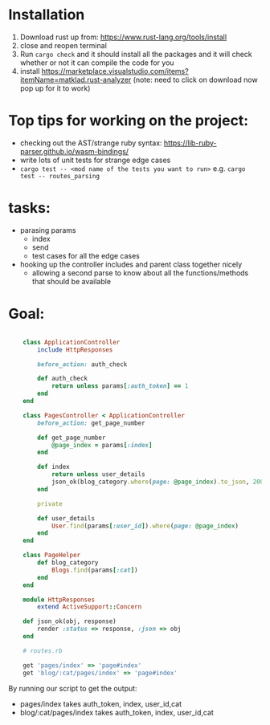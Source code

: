 # Installation

1. Download rust up from: https://www.rust-lang.org/tools/install
2. close and reopen terminal 
3. Run `cargo check` and it should install all the packages and it will check whether or not it can compile the code for you
4. install https://marketplace.visualstudio.com/items?itemName=matklad.rust-analyzer (note: need to click on download now pop up for it to work)

# Top tips for working on the project:
- checking out the AST/strange ruby syntax: https://lib-ruby-parser.github.io/wasm-bindings/
- write lots of unit tests for strange edge cases
- `cargo test -- <mod name of the tests you want to run>` e.g. `cargo test -- routes_parsing`
# tasks:
- parasing params
    - index
    - send 
    - test cases for all the edge cases
- hooking up the controller includes and parent class together nicely 
    - allowing a second parse to know about all the functions/methods that should be available


# Goal:

```ruby

    class ApplicationController
        include HttpResponses

        before_action: auth_check

        def auth_check
            return unless params[:auth_token] == 1
        end
    end

    class PagesController < ApplicationController
        before_action: get_page_number

        def get_page_number
            @page_index = params[:index]
        end

        def index
            return unless user_details
            json_ok(blog_category.where(page: @page_index).to_json, 200)
        end

        private 

        def user_details
            User.find(params[:user_id]).where(page: @page_index)
        end
    end

    class PageHelper
        def blog_category
            Blogs.find(params[:cat])
        end
    end

    module HttpResponses
        extend ActiveSupport::Concern

    def json_ok(obj, response)
        render :status => response, :json => obj
    end

    # routes.rb

    get 'pages/index' => 'page#index'
    get 'blog/:cat/pages/index' => 'page#index'
```

By running our script to get the output:
- pages/index takes auth_token, index, user_id,cat
- blog/:cat/pages/index takes auth_token, index, user_id,cat